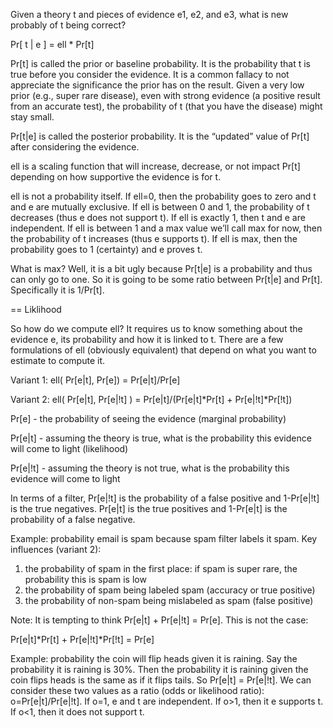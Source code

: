 Given a theory t and pieces of evidence e1, e2, and e3, what is new probably of t being correct?



Pr[ t | e ] = ell * Pr[t]



Pr[t] is called the prior or baseline probability. It is the probability that t is true before you consider the evidence. It is a common fallacy to not appreciate the significance the prior has on the result. Given a very low prior (e.g., super rare disease), even with strong evidence (a positive result from an accurate test), the probability of t (that you have the disease) might stay small.



Pr[t|e] is called the posterior probability. It is the “updated” value of Pr[t] after considering the evidence.



ell is a scaling function that will increase, decrease, or not impact Pr[t] depending on how supportive the evidence is for t. 



ell is not a probability itself. If ell=0, then the probability goes to zero and t and e are mutually exclusive. If ell is between 0 and 1, the probability of t decreases (thus e does not support t). If ell is exactly 1, then t and e are independent. If ell is between 1 and a max value we’ll call max for now, then the probability of t increases (thus e supports t). If ell is max, then the probability goes to 1 (certainty) and e proves t. 



What is max? Well, it is a bit ugly because Pr[t|e] is a probability and thus can only go to one. So it is going to be some ratio between Pr[t|e] and Pr[t]. Specifically it is 1/Pr[t]. 



== Liklihood



So how do we compute ell? It requires us to know something about the evidence e, its probability and how it is linked to t. There are a few formulations of ell (obviously equivalent) that depend on what you want to estimate to compute it.



Variant 1: ell( Pr[e|t], Pr[e]) = Pr[e|t]/Pr[e]

Variant 2: ell( Pr[e|t], Pr[e|!t] ) = Pr[e|t]/(Pr[e|t]*Pr[t] + Pr[e|!t]*Pr[!t])



Pr[e] - the probability of seeing the evidence (marginal probability)

Pr[e|t] - assuming the theory is true, what is the probability this evidence will come to light (likelihood)

Pr[e|!t] - assuming the theory is not true, what is the probability this evidence will come to light



In terms of a filter, Pr[e|!t] is the probability of a false positive and 1-Pr[e|!t] is the true negatives. Pr[e|t] is the true positives and 1-Pr[e|t] is the probability of a false negative. 



Example: probability email is spam because spam filter labels it spam. Key influences (variant 2):

1. the probability of spam in the first place: if spam is super rare, the probability this is spam is low
2. the probability of spam being labeled spam (accuracy or true positive)
3. the probability of non-spam being mislabeled as spam (false positive)



Note: It is tempting to think Pr[e|t] + Pr[e|!t] = Pr[e]. This is not the case:

Pr[e|t]*Pr[t] + Pr[e|!t]*Pr[!t] = Pr[e]



Example: probability the coin will flip heads given it is raining. Say the probability it is raining is 30%. Then the probability it is raining given the coin flips heads is the same as if it flips tails. So Pr[e|t] = Pr[e|!t]. We can consider these two values as a ratio (odds or likelihood ratio): o=Pr[e|t]/Pr[e|!t]. If o=1, e and t are independent. If o>1, then it e supports t. If o<1, then it does not support t. 
